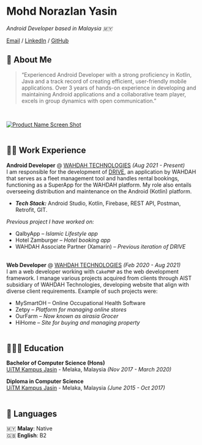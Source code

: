 # Mohd Norazlan Yasin

_Android Developer based in Malaysia 🇲🇾_ <br>

[Email](mailto:mohdnorazlan.yasin@gmail.com) / [LinkedIn](https://www.linkedin.com/in/norazlan-dev/) / [GitHub](https://github.com/norazlan-dev/)

## 🤙 About Me

> “Experienced Android Developer with a strong proficiency in Kotlin, Java and a track record of creating efficient, user-friendly mobile applications. Over 3 years of hands-on experience in developing and maintaining Android applications and a collaborative team player, excels in group dynamics with open communication.”
<br>

[![Product Name Screen Shot][product-screenshot]](https://campus.w3schools.com/)
<br><br>

## 👨‍💻 Work Experience

**Android Developer** @ [WAHDAH TECHNOLOGIES](https://www.wahdah.my/en/) _(Aug 2021 - Present)_ <br>
I am responsible for the development of [DRIVE](https://play.google.com/store/apps/details?id=com.wahdah.drive), an application by WAHDAH that serves as a fleet management tool and handles rental bookings, functioning as a SuperApp for the WAHDAH platform. My role also entails overseeing distribution and maintenance on the Android (Kotlin) platform.
- **_Tech Stack:_** Android Studio, Kotlin, Firebase, REST API, Postman, Retrofit, GIT.

_Previous project I have worked on:_
- QalbyApp – _Islamic Lifestyle app_
- Hotel Zamburger – _Hotel booking app_
- WAHDAH Associate Partner (Xamarin) – _Previous iteration of DRIVE_
<br><br>

**Web Developer** @ [WAHDAH TECHNOLOGIES](https://www.wahdah.my/en/) _(Feb 2020 - Aug 2021)_ <br>
I am a web developer working with `CakePHP` as the web development framework. I manage various projects acquired from clients through AIST subsidiary of WAHDAH Technologies, developing website that align with diverse client requirements. Example of such projects were:
- MySmartOH – Online Occupational Health Software
- Zetpy – _Platform for managing online stores_
- OurFarm – _Now known as airasia Grocer_
- HiHome – _Site for buying and managing property_
<br><br>

## 👩🏼‍🎓 Education

**Bachelor of Computer Science (Hons)**<br>
[UiTM Kampus Jasin](https://melaka.uitm.edu.my/index.php/en/kjm-campus) - Melaka, Malaysia _(Nov 2017 - March 2020)_ 
<br>

**Diploma in Computer Science**<br>
[UiTM Kampus Jasin](https://melaka.uitm.edu.my/index.php/en/kjm-campus) - Melaka, Malaysia _(June 2015 - Oct 2017)_ 
<br><br>

## 💬 Languages

🇲🇾 **Malay**: Native <br>
🇬🇧 **English**: B2
<br><br>

[product-screenshot]: https://www.w3schools.com/images/img_certification_down_generic_300.png
